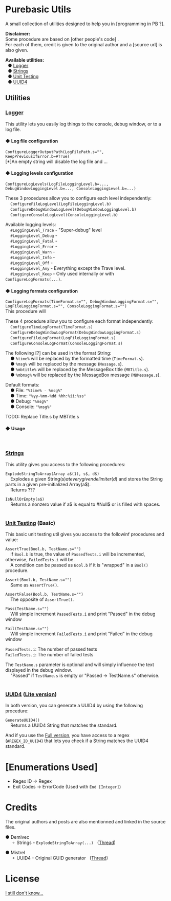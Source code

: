 # Purebasic Utils
A small collection of utilities designed to help you in [programming in PB ?].<br>

**Disclaimer:**<br>
Some procedure are based on [other people's code] .<br>
For each of them, credit is given to the original author and a [source url] is also given.

**Available utilities:**<br>
&nbsp;&nbsp;● [Logger](#logger)<br>
&nbsp;&nbsp;● [Strings](#strings)<br>
&nbsp;&nbsp;● [Unit Testing](#unit-testing-basic)<br>
&nbsp;&nbsp;● [UUID4](#uuid4-lite-version)

## Utilities
### [Logger](SimpleLogger.pb)
This utility lets you easily log things to the console, debug window, or to a log file.

#### ◆ **Log file configuration**
`ConfigureLoggerOutputPath(LogFilePath.s="", KeepPreviousIfError.b=#True)`<br>
[*]An empty string will disable the log file and ...

#### ◆ **Logging levels configuration**
`ConfigureLogLevels(LogFileLoggingLevel.b=..., DebugWindowLoggingLevel.b=..., ConsoleLoggingLevel.b=...)`<br>

These 3 procedures allow you to configure each level independently:<br>
&nbsp;&nbsp;&nbsp;&nbsp;`ConfigureFileLogLevel(LogFileLoggingLevel.b)`<br>
&nbsp;&nbsp;&nbsp;&nbsp;`ConfigureDebugWindowLogLevel(DebugWindowLoggingLevel.b)`<br>
&nbsp;&nbsp;&nbsp;&nbsp;`ConfigureConsoleLogLevel(ConsoleLoggingLevel.b)`<br>

Available logging levels:<br>
&nbsp;&nbsp;&nbsp;&nbsp;`#LoggingLevel_Trace` - "Super-debug" level<br>
&nbsp;&nbsp;&nbsp;&nbsp;`#LoggingLevel_Debug` - <br>
&nbsp;&nbsp;&nbsp;&nbsp;`#LoggingLevel_Fatal` - <br>
&nbsp;&nbsp;&nbsp;&nbsp;`#LoggingLevel_Error` - <br>
&nbsp;&nbsp;&nbsp;&nbsp;`#LoggingLevel_Warn` - <br>
&nbsp;&nbsp;&nbsp;&nbsp;`#LoggingLevel_Info` - <br>
&nbsp;&nbsp;&nbsp;&nbsp;`#LoggingLevel_Off` - <br>
&nbsp;&nbsp;&nbsp;&nbsp;`#LoggingLevel_Any` - Everything except the Trave level.<br>
&nbsp;&nbsp;&nbsp;&nbsp;`#LoggingLevel_Keep` - Only used internally or with `ConfigureLogFormats(...)`.

#### ◆ **Logging formats configuration**

`ConfigureLogFormats(TimeFormat.s="", DebugWindowLoggingFormat.s="", LogFileLoggingFormat.s="", ConsoleLoggingFormat.s="")`<br>
This procedure will 

These 4 procedure allow you to configure each format independently:<br>
&nbsp;&nbsp;&nbsp;&nbsp;`ConfigureTimeLogFormat(TimeFormat.s)`<br>
&nbsp;&nbsp;&nbsp;&nbsp;`ConfigureDebugWindowLogFormat(DebugWindowLoggingFormat.s)`<br>
&nbsp;&nbsp;&nbsp;&nbsp;`ConfigureFileLogFormat(LogFileLoggingFormat.s)`<br>
&nbsp;&nbsp;&nbsp;&nbsp;`ConfigureConsoleLogFormat(ConsoleLoggingFormat.s)`

The following [?] can be used in the format String:<br>
&nbsp;&nbsp;&nbsp;&nbsp;● `%time%` will be replaced by the formatted time (`TimeFormat.s`).<br>
&nbsp;&nbsp;&nbsp;&nbsp;● `%msg%` will be replaced by the message (`Message.s`).<br>
&nbsp;&nbsp;&nbsp;&nbsp;● `%mbtitle%` will be replaced by the MessageBox title (`MBTitle.s`).<br>
&nbsp;&nbsp;&nbsp;&nbsp;● `%mbmsg%` will be replaced by the MessageBox message (`MBMessage.s`).<br>

Default formats:<br>
&nbsp;&nbsp;&nbsp;&nbsp;● File: `"%time% - %msg%"`<br>
&nbsp;&nbsp;&nbsp;&nbsp;● Time: `"%yy-%mm-%dd %hh:%ii:%ss"`<br>
&nbsp;&nbsp;&nbsp;&nbsp;● Debug: `"%msg%"`<br>
&nbsp;&nbsp;&nbsp;&nbsp;● Console: `"%msg%"`

TODO: Replace Title.s by MBTitle.s

#### ◆ **Usage**
<br>

### [Strings](Strings.pb)
This utility gives you access to the following procedures:<br>

`ExplodeStringToArray(Array a$(1), s$, d$)`<br>
&nbsp;&nbsp;&nbsp;&nbsp;Explodes a given String(s$) at every given delimiter(d$) and stores the String parts in a given pre-initialized Array(a$).<br>
&nbsp;&nbsp;&nbsp;&nbsp;Returns ???

`IsNullOrEmpty(a$)`<br>
&nbsp;&nbsp;&nbsp;&nbsp;Returns a nonzero value if a$ is equal to #Null$ or is filled with spaces.<br>
<br>

### [Unit Testing](UnitTest-Basic.pb) (Basic)
This basic unit testing util gives you access to the followinf procedures and value:

`AssertTrue(Bool.b, TestName.s="")`<br>
&nbsp;&nbsp;&nbsp;&nbsp;If `Bool.b` is true, the value of `PassedTests.i` will be incremented, otherwise, `FailedTests.i` will be.<br>
&nbsp;&nbsp;&nbsp;&nbsp;A condition can be passed as `Bool.b` if it is "wrapped" in a `Bool()` procedure.

`Assert(Bool.b, TestName.s="")`<br>
&nbsp;&nbsp;&nbsp;&nbsp;Same as `AssertTrue()`.

`AssertFalse(Bool.b, TestName.s="")`<br>
&nbsp;&nbsp;&nbsp;&nbsp;The opposite of `AssertTrue()`.

`Pass(TestName.s="")`<br>
&nbsp;&nbsp;&nbsp;&nbsp;Will simple increment `PassedTests.i` and print "Passed" in the debug window

`Fail(TestName.s="")`<br>
&nbsp;&nbsp;&nbsp;&nbsp;Will simple increment `FailedTests.i` and print "Failed" in the debug window

`PassedTests.i`: The number of passed tests<br>
`FailedTests.i`: The number of failed tests

The `TestName.s` parameter is optional and will simply influence the text displayed in the debug window.<br>
&nbsp;&nbsp;&nbsp;&nbsp;"Passed" if `TestName.s` is empty or "Passed -> TestName.s" otherwise.<br>
<br>

### [UUID4](UUID4.pb) ([Lite version](UUID4-Lite.pb))
In both version, you can generate a UUID4 by using the following procedure:

```GenerateUUID4()```<br>
&nbsp;&nbsp;&nbsp;&nbsp;Returns a UUID4 String that matches the standard.<br>

And if you use the [Full version](UUID4.pb), you have access to a regex (`#REGEX_ID_UUID4`) that lets you check if a String matches the UUID4 standard.<br>

# [Enumerations Used]
* Regex ID -> Regex
* Exit Codes -> ErrorCode (Used with `End [Integer]`)

# Credits
The original authors and posts are also mentionned and linked in the source files.

● Demivec<br>
&nbsp;&nbsp;&nbsp;&nbsp; ⚬ Strings - `ExplodeStringToArray(...)`
&nbsp;&nbsp;([Thread](http://www.purebasic.fr/english/viewtopic.php?f=13&t=41704))<br>

● Mistrel<br>
&nbsp;&nbsp;&nbsp;&nbsp; ⚬ UUID4 - Original GUID generator
&nbsp;&nbsp;([Thread](http://www.purebasic.fr/english/viewtopic.php?t=38008))

# License
[I still don't know...](LICENSE)
